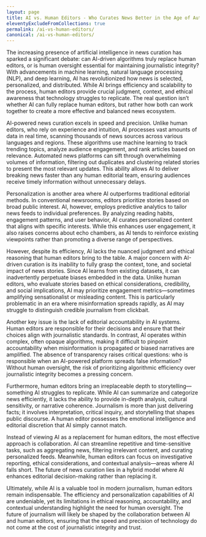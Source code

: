 ```yaml
---
layout: page
title: AI vs. Human Editors - Who Curates News Better in the Age of Automation?
eleventyExcludeFromCollections: true
permalink: /ai-vs-human-editors/
canonical: /ai-vs-human-editors/
---
```


The increasing presence of artificial intelligence in news curation has sparked a significant debate: can AI-driven algorithms truly replace human editors, or is human oversight essential for maintaining journalistic integrity? With advancements in machine learning, natural language processing (NLP), and deep learning, AI has revolutionized how news is selected, personalized, and distributed. While AI brings efficiency and scalability to the process, human editors provide crucial judgment, context, and ethical awareness that technology struggles to replicate. The real question isn’t whether AI can fully replace human editors, but rather how both can work together to create a more effective and balanced news ecosystem.

AI-powered news curation excels in speed and precision. Unlike human editors, who rely on experience and intuition, AI processes vast amounts of data in real time, scanning thousands of news sources across various languages and regions. These algorithms use machine learning to track trending topics, analyze audience engagement, and rank articles based on relevance. Automated news platforms can sift through overwhelming volumes of information, filtering out duplicates and clustering related stories to present the most relevant updates. This ability allows AI to deliver breaking news faster than any human editorial team, ensuring audiences receive timely information without unnecessary delays.

Personalization is another area where AI outperforms traditional editorial methods. In conventional newsrooms, editors prioritize stories based on broad public interest. AI, however, employs predictive analytics to tailor news feeds to individual preferences. By analyzing reading habits, engagement patterns, and user behavior, AI curates personalized content that aligns with specific interests. While this enhances user engagement, it also raises concerns about echo chambers, as AI tends to reinforce existing viewpoints rather than promoting a diverse range of perspectives.

However, despite its efficiency, AI lacks the nuanced judgment and ethical reasoning that human editors bring to the table. A major concern with AI-driven curation is its inability to fully grasp the context, tone, and societal impact of news stories. Since AI learns from existing datasets, it can inadvertently perpetuate biases embedded in the data. Unlike human editors, who evaluate stories based on ethical considerations, credibility, and social implications, AI may prioritize engagement metrics—sometimes amplifying sensationalist or misleading content. This is particularly problematic in an era where misinformation spreads rapidly, as AI may struggle to distinguish credible journalism from clickbait.

Another key issue is the lack of editorial accountability in AI systems. Human editors are responsible for their decisions and ensure that their choices align with journalistic standards. In contrast, AI operates within complex, often opaque algorithms, making it difficult to pinpoint accountability when misinformation is propagated or biased narratives are amplified. The absence of transparency raises critical questions: who is responsible when an AI-powered platform spreads false information? Without human oversight, the risk of prioritizing algorithmic efficiency over journalistic integrity becomes a pressing concern.

Furthermore, human editors bring an irreplaceable depth to storytelling—something AI struggles to replicate. While AI can summarize and categorize news efficiently, it lacks the ability to provide in-depth analysis, cultural sensitivity, or narrative coherence. Journalism is more than just delivering facts; it involves interpretation, critical inquiry, and storytelling that shapes public discourse. A human editor possesses the emotional intelligence and editorial discretion that AI simply cannot match.

Instead of viewing AI as a replacement for human editors, the most effective approach is collaboration. AI can streamline repetitive and time-sensitive tasks, such as aggregating news, filtering irrelevant content, and curating personalized feeds. Meanwhile, human editors can focus on investigative reporting, ethical considerations, and contextual analysis—areas where AI falls short. The future of news curation lies in a hybrid model where AI enhances editorial decision-making rather than replacing it.

Ultimately, while AI is a valuable tool in modern journalism, human editors remain indispensable. The efficiency and personalization capabilities of AI are undeniable, yet its limitations in ethical reasoning, accountability, and contextual understanding highlight the need for human oversight. The future of journalism will likely be shaped by the collaboration between AI and human editors, ensuring that the speed and precision of technology do not come at the cost of journalistic integrity and trust.

